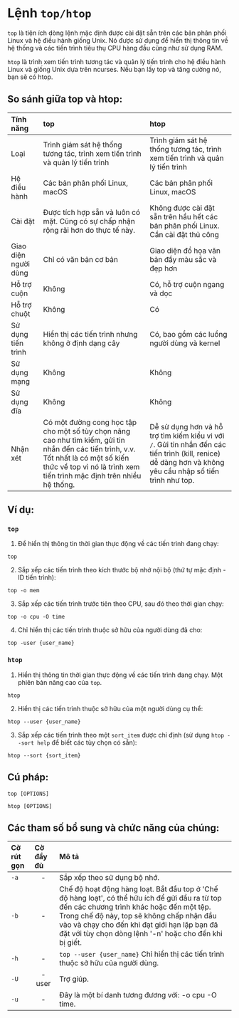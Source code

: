 # Lệnh `top/htop`

`top` là tiện ích dòng lệnh mặc định được cài đặt sẵn trên các bản phân phối Linux và hệ điều hành giống Unix. Nó được sử dụng để hiển thị thông tin về hệ thống và các tiến trình tiêu thụ CPU hàng đầu cũng như sử dụng RAM.

`htop` là trình xem tiến trình tương tác và quản lý tiến trình cho hệ điều hành Linux và giống Unix dựa trên ncurses. Nếu bạn lấy top và tăng cường nó, bạn sẽ có htop.

## So sánh giữa top và htop:

|**Tính năng**   |**top**   |**htop**   |
|:---|:---|:---|
|Loại|Trình giám sát hệ thống tương tác, trình xem tiến trình và quản lý tiến trình|Trình giám sát hệ thống tương tác, trình xem tiến trình và quản lý tiến trình|
|Hệ điều hành|Các bản phân phối Linux, macOS |Các bản phân phối Linux, macOS |
|Cài đặt|Được tích hợp sẵn và luôn có mặt. Cũng có sự chấp nhận rộng rãi hơn do thực tế này.|Không được cài đặt sẵn trên hầu hết các bản phân phối Linux. Cần cài đặt thủ công|
|Giao diện người dùng|Chỉ có văn bản cơ bản|Giao diện đồ họa văn bản đầy màu sắc và đẹp hơn|
|Hỗ trợ cuộn|Không|Có, hỗ trợ cuộn ngang và dọc|
|Hỗ trợ chuột|Không|Có|
|Sử dụng tiến trình|Hiển thị các tiến trình nhưng không ở định dạng cây|Có, bao gồm các luồng người dùng và kernel|
|Sử dụng mạng|Không|Không|
|Sử dụng đĩa|Không|Không|
|Nhận xét|Có một đường cong học tập cho một số tùy chọn nâng cao như tìm kiếm, gửi tin nhắn đến các tiến trình, v.v. Tốt nhất là có một số kiến thức về top vì nó là trình xem tiến trình mặc định trên nhiều hệ thống.|Dễ sử dụng hơn và hỗ trợ tìm kiếm kiểu vi với `/`. Gửi tin nhắn đến các tiến trình (kill, renice) dễ dàng hơn và không yêu cầu nhập số tiến trình như top.|

## Ví dụ:

###  `top`

1. Để hiển thị thông tin thời gian thực động về các tiến trình đang chạy:

```
top
```

2. Sắp xếp các tiến trình theo kích thước bộ nhớ nội bộ (thứ tự mặc định - ID tiến trình):

```
top -o mem
```

3. Sắp xếp các tiến trình trước tiên theo CPU, sau đó theo thời gian chạy:

```
top -o cpu -O time
```

4. Chỉ hiển thị các tiến trình thuộc sở hữu của người dùng đã cho:

```
top -user {user_name}
```

###  `htop`

1. Hiển thị thông tin thời gian thực động về các tiến trình đang chạy. Một phiên bản nâng cao của `top`.

```
htop
```

2. Hiển thị các tiến trình thuộc sở hữu của một người dùng cụ thể:

```
htop --user {user_name}
```

3. Sắp xếp các tiến trình theo một `sort_item` được chỉ định (sử dụng `htop --sort help` để biết các tùy chọn có sẵn):

```
htop --sort {sort_item}
```

## Cú pháp:

```
top [OPTIONS] 
```

```
htop [OPTIONS] 
```


## Các tham số bổ sung và chức năng của chúng:

|**Cờ rút gọn**   |**Cờ đầy đủ**   |**Mô tả**   |
|:---|:---|:---|
|`-a`|<center>-</center>|Sắp xếp theo sử dụng bộ nhớ.|
|`-b`|<center>-</center>|Chế độ hoạt động hàng loạt. Bắt đầu top ở 'Chế độ hàng loạt', có thể hữu ích để gửi đầu ra từ top đến các chương trình khác hoặc đến một tệp. Trong chế độ này, top sẽ không chấp nhận đầu vào và chạy cho đến khi đạt giới hạn lặp bạn đã đặt với tùy chọn dòng lệnh '-n' hoặc cho đến khi bị giết.|
|`-h`|<center>-</center>|`top --user {user_name}` Chỉ hiển thị các tiến trình thuộc sở hữu của người dùng.|
|`-U`|<center>-user</center>|Trợ giúp.|
|`-u`|<center>-</center>|Đây là một bí danh tương đương với: -o cpu -O time.|
